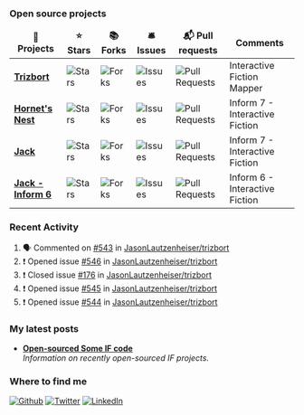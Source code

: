 <h3>Open source projects</h3>
<table>
  <thead align="center">
    <tr border: none;>
      <td><b>🎁 Projects</b></td>
      <td><b>⭐ Stars</b></td>
      <td><b>📚 Forks</b></td>
      <td><b>🛎 Issues</b></td>
      <td><b>📬 Pull requests</b></td>
      <td><b>Comments</b></td>
    </tr>
  </thead>
  <tbody>
    <tr>
      <td><a href="https://github.com/jasonlautzenheiser/trizbort"><b>Trizbort</b></a></td>
      <td><img alt="Stars" src="https://img.shields.io/github/stars/jasonlautzenheiser/trizbort?style=flat-square&labelColor=343b41"/></td>
      <td><img alt="Forks" src="https://img.shields.io/github/forks/jasonlautzenheiser/trizbort?style=flat-square&labelColor=343b41"/></td>
      <td><img alt="Issues" src="https://img.shields.io/github/issues/jasonlautzenheiser/trizbort?style=flat-square&labelColor=343b41"/></td>
      <td><img alt="Pull Requests" src="https://img.shields.io/github/issues-pr/jasonlautzenheiser/trizbort?style=flat-square&labelColor=343b41"/></td>
      <td>Interactive Fiction Mapper</td>
    </tr>
    <tr>
      <td><a href="https://github.com/jasonlautzenheiser/hornets-nest"><b>Hornet's Nest</b></a></td>
      <td><img alt="Stars" src="https://img.shields.io/github/stars/jasonlautzenheiser/hornets-nest?style=flat-square&labelColor=343b41"/></td>
      <td><img alt="Forks" src="https://img.shields.io/github/forks/jasonlautzenheiser/hornets-nest?style=flat-square&labelColor=343b41"/></td>
      <td><img alt="Issues" src="https://img.shields.io/github/issues/jasonlautzenheiser/hornets-nest?style=flat-square&labelColor=343b41"/></td>
      <td><img alt="Pull Requests" src="https://img.shields.io/github/issues-pr/jasonlautzenheiser/hornets-nest?style=flat-square&labelColor=343b41"/></td>
      <td>Inform 7 - Interactive Fiction</td>
    </tr>	
    <tr>
      <td><a href="https://github.com/jasonlautzenheiser/jack"><b>Jack</b></a></td>
      <td><img alt="Stars" src="https://img.shields.io/github/stars/jasonlautzenheiser/jack?style=flat-square&labelColor=343b41"/></td>
      <td><img alt="Forks" src="https://img.shields.io/github/forks/jasonlautzenheiser/jack?style=flat-square&labelColor=343b41"/></td>
      <td><img alt="Issues" src="https://img.shields.io/github/issues/jasonlautzenheiser/jack?style=flat-square&labelColor=343b41"/></td>
      <td><img alt="Pull Requests" src="https://img.shields.io/github/issues-pr/jasonlautzenheiser/jack?style=flat-square&labelColor=343b41"/></td>
      <td>Inform 7 - Interactive Fiction</td>      
    </tr>
    <tr>
      <td><a href="https://github.com/jasonlautzenheiser/jack-i6"><b>Jack - Inform 6</b></a></td>
      <td><img alt="Stars" src="https://img.shields.io/github/stars/jasonlautzenheiser/jack-i6?style=flat-square&labelColor=343b41"/></td>
      <td><img alt="Forks" src="https://img.shields.io/github/forks/jasonlautzenheiser/jack-i6?style=flat-square&labelColor=343b41"/></td>
      <td><img alt="Issues" src="https://img.shields.io/github/issues/jasonlautzenheiser/jack-i6?style=flat-square&labelColor=343b41"/></td>
      <td><img alt="Pull Requests" src="https://img.shields.io/github/issues-pr/jasonlautzenheiser/jack-i6?style=flat-square&labelColor=343b41"/></td>
      <td>Inform 6 - Interactive Fiction</td>      
    </tr>	      
  </tbody>
</table>

### Recent Activity
<!--START_SECTION:activity-->
1. 🗣 Commented on [#543](https://github.com/JasonLautzenheiser/trizbort/issues/543) in [JasonLautzenheiser/trizbort](https://github.com/JasonLautzenheiser/trizbort)
2. ❗️ Opened issue [#546](https://github.com/JasonLautzenheiser/trizbort/issues/546) in [JasonLautzenheiser/trizbort](https://github.com/JasonLautzenheiser/trizbort)
3. ❗️ Closed issue [#176](https://github.com/JasonLautzenheiser/trizbort/issues/176) in [JasonLautzenheiser/trizbort](https://github.com/JasonLautzenheiser/trizbort)
4. ❗️ Opened issue [#545](https://github.com/JasonLautzenheiser/trizbort/issues/545) in [JasonLautzenheiser/trizbort](https://github.com/JasonLautzenheiser/trizbort)
5. ❗️ Opened issue [#544](https://github.com/JasonLautzenheiser/trizbort/issues/544) in [JasonLautzenheiser/trizbort](https://github.com/JasonLautzenheiser/trizbort)
<!--END_SECTION:activity-->


<h3>My latest posts</h3>
<ul>
  <li><a href="https://lautzofif.wordpress.com/2020/08/19/open-sourced-some-if-code/"><b>Open-sourced Some IF code</b></a><br/><i>Information on recently open-sourced IF projects.</i></li>
  
</ul>

<h3>Where to find me</h3>
<p><a href="https://github.com/jasonlautzenheiser" target="_blank"><img alt="Github" src="https://img.shields.io/badge/GitHub-%2312100E.svg?&style=for-the-badge&logo=Github&logoColor=white" /></a> <a href="https://twitter.com/lautzenheiser" target="_blank"><img alt="Twitter" src="https://img.shields.io/badge/twitter-%231DA1F2.svg?&style=for-the-badge&logo=twitter&logoColor=white" /></a> <a href="https://www.linkedin.com/in/jasonlautzenheiser/" target="_blank"><img alt="LinkedIn" src="https://img.shields.io/badge/linkedin-%230077B5.svg?&style=for-the-badge&logo=linkedin&logoColor=white" /></a> </p>
